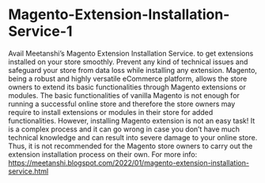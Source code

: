 # Magento-Extension-Installation-Service-1
Avail Meetanshi’s Magento Extension Installation Service. to get extensions installed on your store smoothly. Prevent any kind of technical issues and safeguard your store from data loss while installing any extension. Magento, being a robust and highly versatile eCommerce platform, allows the store owners to extend its basic functionalities through Magento extensions or modules. The basic functionalities of vanilla Magento is not enough for running a successful online store and therefore the store owners may require to install extensions or modules in their store for added functionalities. However, installing Magento extension is not an easy task! It is a complex process and it can go wrong in case you don’t have much technical knowledge and can result into severe damage to your online store. Thus, it is not recommended for the Magento store owners to carry out the extension installation process on their own. For more info: https://meetanshi.blogspot.com/2022/01/magento-extension-installation-service.html 
